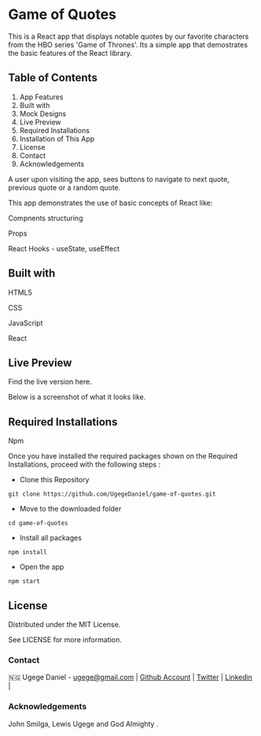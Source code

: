 # Game of Quotes

This is a React app that displays notable quotes by our favorite characters from the HBO series 'Game of Thrones'. Its a simple app that demostrates the basic features of the React library.

## Table of Contents
1. App Features
2. Built with
3. Mock Designs
4. Live Preview
5. Required Installations
6. Installation of This App
7. License
8. Contact
9. Acknowledgements

A user upon visiting the app, sees buttons to navigate to next quote, previous quote or a random quote. 

This app demonstrates the use of basic concepts of React like:

Compnents structuring

Props

React Hooks - useState, useEffect

## Built with

HTML5

CSS

JavaScript

React

## Live Preview
Find the live version here. 



Below is a screenshot of what it looks like.


## Required Installations

Npm

Once you have installed the required packages shown on the Required Installations, proceed with the following steps :

* Clone this Repository

`
git clone https://github.com/UgegeDaniel/game-of-quotes.git
`

* Move to the downloaded folder

`cd game-of-quotes
`

* Install all packages

`npm install
`

* Open the app

`
npm start
`

## License
Distributed under the MIT License. 

See LICENSE for more information.

### Contact
🇳🇬 Ugege Daniel - ugege@gmail.com | [Github Account](https://github.com/UgegeDaniel) | [Twitter](https://twitter.com/home) | [Linkedin](https://linkedin.com/in/daniel-ugege-50a499227) |

### Acknowledgements
John Smilga, Lewis Ugege and God Almighty .
